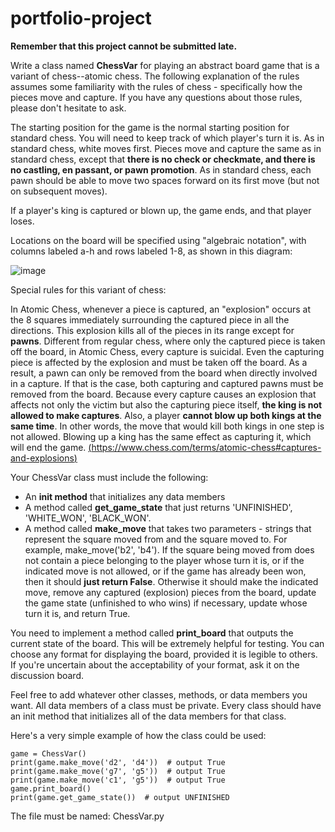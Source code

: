 # portfolio-project

**Remember that this project cannot be submitted late.**

Write a class named **ChessVar** for playing an abstract board game that is a variant of chess--atomic chess. The following explanation of the rules assumes some familiarity with the rules of chess - specifically how the pieces move and capture. If you have any questions about those rules, please don't hesitate to ask.

The starting position for the game is the normal starting position for standard chess. You will need to keep track of which player's turn it is. As in standard chess, white moves first. Pieces move and capture the same as in standard chess, except that **there is no check or checkmate, and there is no castling, en passant, or pawn promotion**. As in standard chess, each pawn should be able to move two spaces forward on its first move (but not on subsequent moves). 

If a player's king is captured or blown up, the game ends, and that player loses. 

Locations on the board will be specified using "algebraic notation", with columns labeled a-h and rows labeled 1-8, as shown in this diagram:

![image](https://github.com/user-attachments/assets/8b9dfc69-a782-4a46-8cf0-249b3571f91c)


Special rules for this variant of chess:

In Atomic Chess, whenever a piece is captured, an "explosion" occurs at the 8 squares immediately surrounding the captured piece in all the directions. This explosion kills all of the pieces in its range except for **pawns**. Different from regular chess, where only the captured piece is taken off the board, in Atomic Chess, every capture is suicidal. Even the capturing piece is affected by the explosion and must be taken off the board. As a result, a pawn can only be removed from the board when directly involved in a capture. If that is the case, both capturing and captured pawns must be removed from the board. Because every capture causes an explosion that affects not only the victim but also the capturing piece itself, **the king is not allowed to make captures**. Also, a player **cannot blow up both kings at the same time**. In other words, the move that would kill both kings in one step is not allowed. Blowing up a king has the same effect as capturing it, which will end the game.
[(https://www.chess.com/terms/atomic-chess#captures-and-explosions)](https://www.chess.com/terms/atomic-chess#captures-and-explosions)

Your ChessVar class must include the following:
* An **init method** that initializes any data members
* A method called **get_game_state** that just returns 'UNFINISHED', 'WHITE_WON', 'BLACK_WON'. 
* A method called **make_move** that takes two parameters - strings that represent the square moved from and the square moved to.  For example, make_move('b2', 'b4').  If the square being moved from does not contain a piece belonging to the player whose turn it is, or if the indicated move is not allowed, or if the game has already been won, then it should **just return False**.  Otherwise it should make the indicated move, remove any captured (explosion) pieces from the board, update the game state (unfinished to who wins) if necessary, update whose turn it is, and return True.

You need to implement a method called **print_board** that outputs the current state of the board. This will be extremely helpful for testing. You can choose any format for displaying the board, provided it is legible to others. If you're uncertain about the acceptability of your format, ask it on the discussion board.

Feel free to add whatever other classes, methods, or data members you want.  All data members of a class must be private.  Every class should have an init method that initializes all of the data members for that class.

Here's a very simple example of how the class could be used:
```
game = ChessVar()
print(game.make_move('d2', 'd4'))  # output True
print(game.make_move('g7', 'g5'))  # output True
print(game.make_move('c1', 'g5'))  # output True
game.print_board()
print(game.get_game_state())  # output UNFINISHED
```
The file must be named: ChessVar.py
